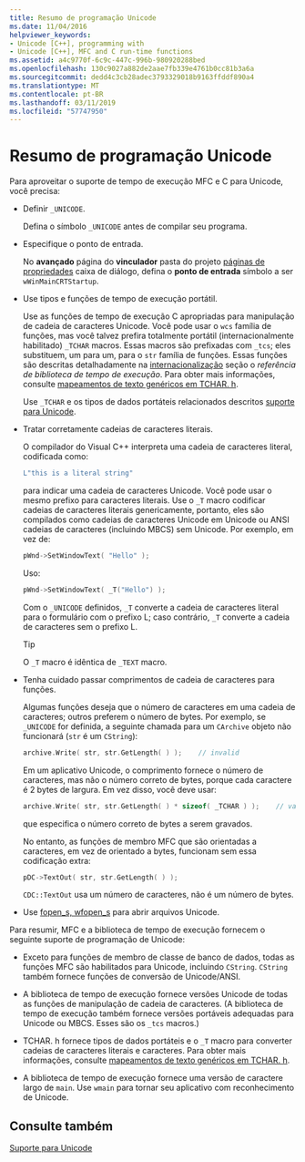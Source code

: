 ```yaml
---
title: Resumo de programação Unicode
ms.date: 11/04/2016
helpviewer_keywords:
- Unicode [C++], programming with
- Unicode [C++], MFC and C run-time functions
ms.assetid: a4c9770f-6c9c-447c-996b-980920288bed
ms.openlocfilehash: 130c9027a882de2aae7fb339e4761b0cc81b3a6a
ms.sourcegitcommit: dedd4c3cb28adec3793329018b9163ffddf890a4
ms.translationtype: MT
ms.contentlocale: pt-BR
ms.lasthandoff: 03/11/2019
ms.locfileid: "57747950"
---
```

# <a name="unicode-programming-summary"></a>Resumo de programação Unicode

Para aproveitar o suporte de tempo de execução MFC e C para Unicode, você precisa:

- Definir `_UNICODE`.

   Defina o símbolo `_UNICODE` antes de compilar seu programa.

- Especifique o ponto de entrada.

   No **avançado** página do **vinculador** pasta do projeto [páginas de propriedades](../ide/property-pages-visual-cpp.md) caixa de diálogo, defina o **ponto de entrada** símbolo a ser `wWinMainCRTStartup`.

- Use tipos e funções de tempo de execução portátil.

   Use as funções de tempo de execução C apropriadas para manipulação de cadeia de caracteres Unicode. Você pode usar o `wcs` família de funções, mas você talvez prefira totalmente portátil (internacionalmente habilitado) `_TCHAR` macros. Essas macros são prefixadas com `_tcs`; eles substituem, um para um, para o `str` família de funções. Essas funções são descritas detalhadamente na [internacionalização](../c-runtime-library/internationalization.md) seção o *referência de biblioteca de tempo de execução*. Para obter mais informações, consulte [mapeamentos de texto genéricos em TCHAR. h](../text/generic-text-mappings-in-tchar-h.md).

   Use `_TCHAR` e os tipos de dados portáteis relacionados descritos [suporte para Unicode](../text/support-for-unicode.md).

- Tratar corretamente cadeias de caracteres literais.

   O compilador do Visual C++ interpreta uma cadeia de caracteres literal, codificada como:

    ```cpp
    L"this is a literal string"
    ```

   para indicar uma cadeia de caracteres Unicode. Você pode usar o mesmo prefixo para caracteres literais. Use o `_T` macro codificar cadeias de caracteres literais genericamente, portanto, eles são compilados como cadeias de caracteres Unicode em Unicode ou ANSI cadeias de caracteres (incluindo MBCS) sem Unicode. Por exemplo, em vez de:

    ```cpp
    pWnd->SetWindowText( "Hello" );
    ```

   Uso:

    ```cpp
    pWnd->SetWindowText( _T("Hello") );
    ```

   Com o `_UNICODE` definidos, `_T` converte a cadeia de caracteres literal para o formulário com o prefixo L; caso contrário, `_T` converte a cadeia de caracteres sem o prefixo L.

    > [!TIP]
    >  O `_T` macro é idêntica de `_TEXT` macro.

- Tenha cuidado passar comprimentos de cadeia de caracteres para funções.

   Algumas funções deseja que o número de caracteres em uma cadeia de caracteres; outros preferem o número de bytes. Por exemplo, se `_UNICODE` for definida, a seguinte chamada para um `CArchive` objeto não funcionará (`str` é um `CString`):

    ```cpp
    archive.Write( str, str.GetLength( ) );    // invalid
    ```

   Em um aplicativo Unicode, o comprimento fornece o número de caracteres, mas não o número correto de bytes, porque cada caractere é 2 bytes de largura. Em vez disso, você deve usar:

    ```cpp
    archive.Write( str, str.GetLength( ) * sizeof( _TCHAR ) );    // valid
    ```

   que especifica o número correto de bytes a serem gravados.

   No entanto, as funções de membro MFC que são orientadas a caracteres, em vez de orientado a bytes, funcionam sem essa codificação extra:

    ```cpp
    pDC->TextOut( str, str.GetLength( ) );
    ```

   `CDC::TextOut` usa um número de caracteres, não é um número de bytes.

- Use [fopen_s, wfopen_s](../c-runtime-library/reference/fopen-s-wfopen-s.md) para abrir arquivos Unicode.

Para resumir, MFC e a biblioteca de tempo de execução fornecem o seguinte suporte de programação de Unicode:

- Exceto para funções de membro de classe de banco de dados, todas as funções MFC são habilitados para Unicode, incluindo `CString`. `CString` também fornece funções de conversão de Unicode/ANSI.

- A biblioteca de tempo de execução fornece versões Unicode de todas as funções de manipulação de cadeia de caracteres. (A biblioteca de tempo de execução também fornece versões portáveis adequadas para Unicode ou MBCS. Esses são os `_tcs` macros.)

- TCHAR. h fornece tipos de dados portáteis e o `_T` macro para converter cadeias de caracteres literais e caracteres. Para obter mais informações, consulte [mapeamentos de texto genéricos em TCHAR. h](../text/generic-text-mappings-in-tchar-h.md).

- A biblioteca de tempo de execução fornece uma versão de caractere largo de `main`. Use `wmain` para tornar seu aplicativo com reconhecimento de Unicode.

## <a name="see-also"></a>Consulte também

[Suporte para Unicode](../text/support-for-unicode.md)
